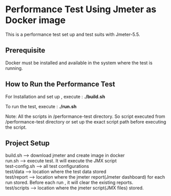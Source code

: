 # Performance Test Using Jmeter as Docker image

This is a performance test set up and test suits with Jmeter-5.5.

## Prerequisite

Docker must be installed and available in the system where the test is running.

## How to Run the Performance Test

For Installation and set up , execute :  **./build.sh**  

To run the test, execute :  **./run.sh**   

Note: All the scripts in /performance-test directory. 
So script executed from /performance-test directory or set up the exact script path before executing the script.

## Project Setup

build.sh --> download jmeter and create image in docker  
run.sh --> execute test. It will execute the JMX script  
test-config.sh --> all test configurations  
test/data --> location where the test data stored  
test/report --> location where the jmeter report(Jmeter dashboard) for each run stored.
Before each run , it will clear the existing reports.  
test/scripts --> location where the jmeter script(JMX files) stored.
